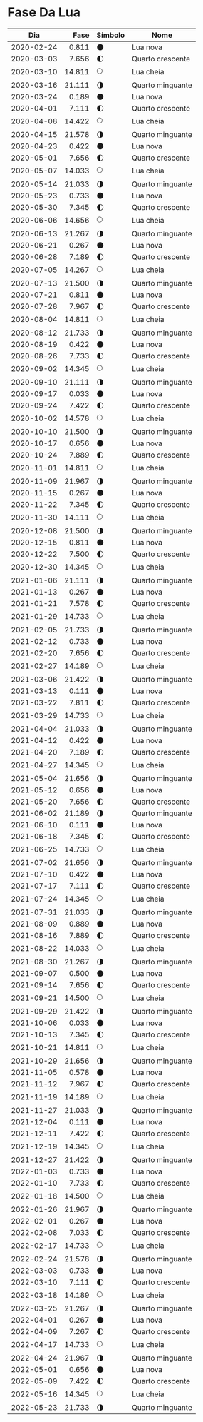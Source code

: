 # Fase Da Lua

Dia        | Fase   | Símbolo | Nome
-----------|-------:|---|---
2020-02-24 |  0.811 | 🌑 | Lua nova
2020-03-03 |  7.656 | 🌓 | Quarto crescente
2020-03-10 | 14.811 | 🌕 | Lua cheia
2020-03-16 | 21.111 | 🌗 | Quarto minguante
2020-03-24 |  0.189 | 🌑 | Lua nova
2020-04-01 |  7.111 | 🌓 | Quarto crescente
2020-04-08 | 14.422 | 🌕 | Lua cheia
2020-04-15 | 21.578 | 🌗 | Quarto minguante
2020-04-23 |  0.422 | 🌑 | Lua nova
2020-05-01 |  7.656 | 🌓 | Quarto crescente
2020-05-07 | 14.033 | 🌕 | Lua cheia
2020-05-14 | 21.033 | 🌗 | Quarto minguante
2020-05-23 |  0.733 | 🌑 | Lua nova
2020-05-30 |  7.345 | 🌓 | Quarto crescente
2020-06-06 | 14.656 | 🌕 | Lua cheia
2020-06-13 | 21.267 | 🌗 | Quarto minguante
2020-06-21 |  0.267 | 🌑 | Lua nova
2020-06-28 |  7.189 | 🌓 | Quarto crescente
2020-07-05 | 14.267 | 🌕 | Lua cheia
2020-07-13 | 21.500 | 🌗 | Quarto minguante
2020-07-21 |  0.811 | 🌑 | Lua nova
2020-07-28 |  7.967 | 🌓 | Quarto crescente
2020-08-04 | 14.811 | 🌕 | Lua cheia
2020-08-12 | 21.733 | 🌗 | Quarto minguante
2020-08-19 |  0.422 | 🌑 | Lua nova
2020-08-26 |  7.733 | 🌓 | Quarto crescente
2020-09-02 | 14.345 | 🌕 | Lua cheia
2020-09-10 | 21.111 | 🌗 | Quarto minguante
2020-09-17 |  0.033 | 🌑 | Lua nova
2020-09-24 |  7.422 | 🌓 | Quarto crescente
2020-10-02 | 14.578 | 🌕 | Lua cheia
2020-10-10 | 21.500 | 🌗 | Quarto minguante
2020-10-17 |  0.656 | 🌑 | Lua nova
2020-10-24 |  7.889 | 🌓 | Quarto crescente
2020-11-01 | 14.811 | 🌕 | Lua cheia
2020-11-09 | 21.967 | 🌗 | Quarto minguante
2020-11-15 |  0.267 | 🌑 | Lua nova
2020-11-22 |  7.345 | 🌓 | Quarto crescente
2020-11-30 | 14.111 | 🌕 | Lua cheia
2020-12-08 | 21.500 | 🌗 | Quarto minguante
2020-12-15 |  0.811 | 🌑 | Lua nova
2020-12-22 |  7.500 | 🌓 | Quarto crescente
2020-12-30 | 14.345 | 🌕 | Lua cheia
2021-01-06 | 21.111 | 🌗 | Quarto minguante
2021-01-13 |  0.267 | 🌑 | Lua nova
2021-01-21 |  7.578 | 🌓 | Quarto crescente
2021-01-29 | 14.733 | 🌕 | Lua cheia
2021-02-05 | 21.733 | 🌗 | Quarto minguante
2021-02-12 |  0.733 | 🌑 | Lua nova
2021-02-20 |  7.656 | 🌓 | Quarto crescente
2021-02-27 | 14.189 | 🌕 | Lua cheia
2021-03-06 | 21.422 | 🌗 | Quarto minguante
2021-03-13 |  0.111 | 🌑 | Lua nova
2021-03-22 |  7.811 | 🌓 | Quarto crescente
2021-03-29 | 14.733 | 🌕 | Lua cheia
2021-04-04 | 21.033 | 🌗 | Quarto minguante
2021-04-12 |  0.422 | 🌑 | Lua nova
2021-04-20 |  7.189 | 🌓 | Quarto crescente
2021-04-27 | 14.345 | 🌕 | Lua cheia
2021-05-04 | 21.656 | 🌗 | Quarto minguante
2021-05-12 |  0.656 | 🌑 | Lua nova
2021-05-20 |  7.656 | 🌓 | Quarto crescente
2021-06-02 | 21.189 | 🌗 | Quarto minguante
2021-06-10 |  0.111 | 🌑 | Lua nova
2021-06-18 |  7.345 | 🌓 | Quarto crescente
2021-06-25 | 14.733 | 🌕 | Lua cheia
2021-07-02 | 21.656 | 🌗 | Quarto minguante
2021-07-10 |  0.422 | 🌑 | Lua nova
2021-07-17 |  7.111 | 🌓 | Quarto crescente
2021-07-24 | 14.345 | 🌕 | Lua cheia
2021-07-31 | 21.033 | 🌗 | Quarto minguante
2021-08-09 |  0.889 | 🌑 | Lua nova
2021-08-16 |  7.889 | 🌓 | Quarto crescente
2021-08-22 | 14.033 | 🌕 | Lua cheia
2021-08-30 | 21.267 | 🌗 | Quarto minguante
2021-09-07 |  0.500 | 🌑 | Lua nova
2021-09-14 |  7.656 | 🌓 | Quarto crescente
2021-09-21 | 14.500 | 🌕 | Lua cheia
2021-09-29 | 21.422 | 🌗 | Quarto minguante
2021-10-06 |  0.033 | 🌑 | Lua nova
2021-10-13 |  7.345 | 🌓 | Quarto crescente
2021-10-21 | 14.811 | 🌕 | Lua cheia
2021-10-29 | 21.656 | 🌗 | Quarto minguante
2021-11-05 |  0.578 | 🌑 | Lua nova
2021-11-12 |  7.967 | 🌓 | Quarto crescente
2021-11-19 | 14.189 | 🌕 | Lua cheia
2021-11-27 | 21.033 | 🌗 | Quarto minguante
2021-12-04 |  0.111 | 🌑 | Lua nova
2021-12-11 |  7.422 | 🌓 | Quarto crescente
2021-12-19 | 14.345 | 🌕 | Lua cheia
2021-12-27 | 21.422 | 🌗 | Quarto minguante
2022-01-03 |  0.733 | 🌑 | Lua nova
2022-01-10 |  7.733 | 🌓 | Quarto crescente
2022-01-18 | 14.500 | 🌕 | Lua cheia
2022-01-26 | 21.967 | 🌗 | Quarto minguante
2022-02-01 |  0.267 | 🌑 | Lua nova
2022-02-08 |  7.033 | 🌓 | Quarto crescente
2022-02-17 | 14.733 | 🌕 | Lua cheia
2022-02-24 | 21.578 | 🌗 | Quarto minguante
2022-03-03 |  0.733 | 🌑 | Lua nova
2022-03-10 |  7.111 | 🌓 | Quarto crescente
2022-03-18 | 14.189 | 🌕 | Lua cheia
2022-03-25 | 21.267 | 🌗 | Quarto minguante
2022-04-01 |  0.267 | 🌑 | Lua nova
2022-04-09 |  7.267 | 🌓 | Quarto crescente
2022-04-17 | 14.733 | 🌕 | Lua cheia
2022-04-24 | 21.967 | 🌗 | Quarto minguante
2022-05-01 |  0.656 | 🌑 | Lua nova
2022-05-09 |  7.422 | 🌓 | Quarto crescente
2022-05-16 | 14.345 | 🌕 | Lua cheia
2022-05-23 | 21.733 | 🌗 | Quarto minguante
